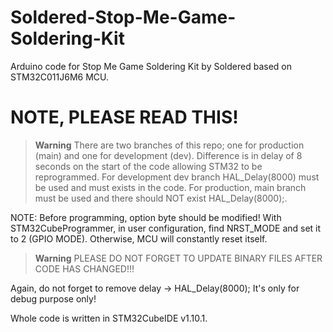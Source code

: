 # Soldered-Stop-Me-Game-Soldering-Kit

Arduino code for Stop Me Game Soldering Kit by Soldered based on STM32C011J6M6 MCU.

# **NOTE, PLEASE READ THIS!**

> **Warning**
> There are two branches of this repo; one for production (main) and one for development (dev). Difference is in delay of 8 seconds on the start of the code allowing STM32 to be reprogrammed. For development dev branch HAL_Delay(8000) must be used and must exists in the code.
For production, main branch must be used and there should NOT exist HAL_Delay(8000);.

NOTE: Before programming, option byte should be modified! With STM32CubeProgrammer, in user configuration, find NRST_MODE and set it to 2 (GPIO MODE).
Otherwise, MCU will constantly reset itself.

> **Warning**
> PLEASE DO NOT FORGET TO UPDATE BINARY FILES AFTER CODE HAS CHANGED!!!

Again, do not forget to remove delay -> HAL_Delay(8000); It's only for debug purpose only!

Whole code is written in STM32CubeIDE v1.10.1.

